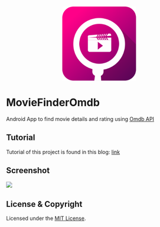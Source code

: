 <p align="center"><img src="logo/1024px.png" alt="MovieFinderOmdb" height="200px"></p>

# MovieFinderOmdb
Android App to find movie details and rating using [Omdb API](http://omdbapi.com/)

## Tutorial

Tutorial of this project is found in this blog: 
[link](https://tobiburblog.wordpress.com/2018/04/23/android-movie-finder-app-tutorial/)

## Screenshot

<img src = "images/demo.jpg" width="300">


## License & Copyright

Licensed under the [MIT License](LICENSE).
